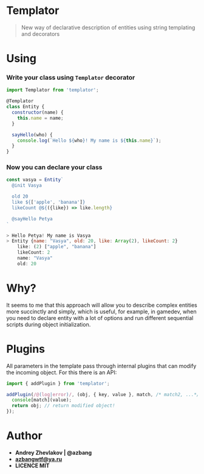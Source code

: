 # Templator
> New way of declarative description of entities using string templating and decorators

# Using

### Write your class using `Templator` decorator
```js
import Templator from 'templator';

@Templator
class Entity {
  constructor(name) {
    this.name = name;
  }

  sayHello(who) {
    console.log(`Hello ${who}! My name is ${this.name}`);
  }
}
```

### Now you can declare your class
```js
const vasya = Entity`
  @init Vasya

  old 20
  like ${['apple', 'banana']}
  likeCount @${({like}) => like.length}

  @sayHello Petya
`

> Hello Petya! My name is Vasya
> Entity {name: "Vasya", old: 20, like: Array(2), likeCount: 2}
    like: (2) ["apple", "banana"]
    likeCount: 2
    name: "Vasya"
    old: 20
```

# Why?
It seems to me that this approach will allow you to describe complex entities more succinctly and simply, 
which is useful, for example, in gamedev, when you need to declare entity with a lot of options and 
run different sequential scripts during object initialization.

# Plugins
All parameters in the template pass through internal plugins that can modify the incoming object. 
For this there is an API:
```js
import { addPlugin } from 'templator';

addPlugin(/@(log|error)/, (obj, { key, value }, match, /* match2, ...*/) => {
  console[match](value);
  return obj; // return modified object!
});

```

# Author
* **Andrey Zhevlakov | @azbang**
* **azbangwtf@ya.ru**
* **LICENCE MIT**